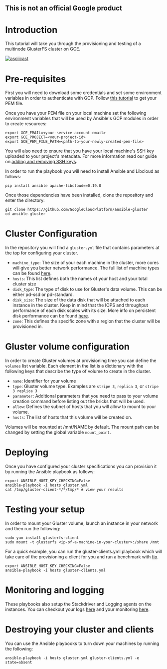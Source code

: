 ## This is not an official Google product

# Introduction

This tutorial will take you through the provisioning and testing of a multinode
GlusterFS cluster on GCE.

[![asciicast](https://asciinema.org/a/33428.png)](https://asciinema.org/a/33428)

# Pre-requisites

First you will need to download some credentials and set some environment
variables in order to authenticate with GCP. Follow [this
tutorial](http://docs.ansible.com/ansible/guide_gce.html#credentials) to get
your PEM file.

Once you have your PEM file on your local machine set the following environment
variables that will be used by Ansible's GCP modules in order to create
resources:

    export GCE_EMAIL=<your-service-account-email>
    export GCE_PROJECT=<your-project-id>
    export GCE_PEM_FILE_PATH=<path-to-your-newly-created-pem-file>

You will also need to ensure that you have your local machine's SSH key uploaded
to your project's metadata. For more information read our guide on [adding and removing SSH keys](https://cloud.google.com/compute/docs/instances/adding-removing-ssh-keys?hl=en).

In order to run the playbook you will need to install Ansible and Libcloud as
follows:

    pip install ansible apache-libcloud==0.19.0

Once those dependencies have been installed, clone the repository and enter the
directory:

    git clone https://github.com/GoogleCloudPlatform/ansible-gluster
    cd ansible-gluster

# Cluster Configuration

In the repository you will find a `gluster.yml` file that contains parameters at
the top for configuring your cluster.

- `machine_type`: The size of your each machine in the cluster, more cores will give you
  better network performance. The full list of machine types can be found
  [here](https://cloud.google.com/compute/docs/machine-types).
- `hosts`: This list defines both the names of your host and your total cluster
  size
- `disk_type`: The type of disk to use for Gluster's data volume. This can be
  either pd-ssd or pd-standard.
- `disk_size`: The size of the data disk that will be attached to each instance
  in the cluster. Keep in mind that the IOPS and throughput performance of each
  disk scales with its size. More info on persistent disk performance can be
  found [here](https://cloud.google.com/compute/docs/disks/#pdperformance).
- `zone`: This defines the specific zone with a region that the cluster will be
  provisioned in.

# Gluster volume configuration

In order to create Gluster volumes at provisioning time you can define the
`volumes` list variable. Each element in the list is a dictionary with the
following keys that describe the type of volume to create in the cluster.

- `name`: Identifier for your volume
- `type`: Gluster volume type. Examples are `stripe 3`, `replica 3`, or `stripe 3 replica 3`
- `parameter`: Additional parameters that you need to pass to your volume
  creation command before listing out the bricks that will be used.
- `allow`: Defines the subnet of hosts that you will allow to mount to your
  volume.
- `hosts`: The list of hosts that this volume will be created on.

Volumes will be mounted at /mnt/NAME by default. The mount path can be changed
by setting the global variable `mount_point`.

# Deploying

Once you have configured your cluster specifications you can provision it by
running the Ansible playbook as follows:

    export ANSIBLE_HOST_KEY_CHECKING=False
    ansible-playbook -i hosts gluster.yml
    cat /tmp/gluster-client-*/*/tmp/* # view your results

# Testing your setup

In order to mount your Gluster volume, launch an instance in your network and
then run the following:

    sudo yum install glusterfs-client
    sudo mount -t glusterfs <ip-of-a-machine-in-your-cluster>:/share /mnt

For a quick example, you can run the gluster-clients.yml playbook which will take
care of the provisioning a client for you and run a benchmark with
[fio](https://github.com/axboe/fio).

    export ANSIBLE_HOST_KEY_CHECKING=False
    ansible-playbook -i hosts gluster-clients.yml

# Monitoring and logging

These playbooks also setup the Stackdriver and Logging agents on the instances.
You can checkout your logs [here](https://console.developers.google.com/logs) and your monitoring
[here](https://app.google.stackdriver.com/).

# Destroying your cluster and clients

You can use the Ansible playbooks to turn down your machines by running the
following:

    ansible-playbook -i hosts gluster.yml gluster-clients.yml -e state=absent
